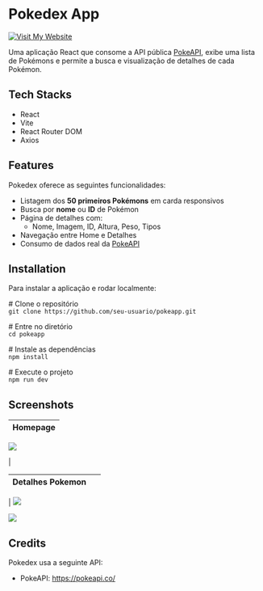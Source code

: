 # Pokedex App

[![Visit My Website](https://img.shields.io/badge/Visit%20My-Website-blue?style=for-the-badge&logo=arrow-right&logoColor=white)](https://pokedex-ashy-tau-84.vercel.app/)

Uma aplicação React que consome a API pública [PokeAPI](https://pokeapi.co/), exibe uma lista de Pokémons e permite a busca e visualização de detalhes de cada Pokémon.

## Tech Stacks

*   React
*   Vite
*   React Router DOM
*   Axios
    

## Features

Pokedex oferece as seguintes funcionalidades:

*   Listagem dos **50 primeiros Pokémons** em carda responsivos
*   Busca por **nome** ou **ID** de Pokémon
*   Página de detalhes com:
    *   Nome, Imagem, ID, Altura, Peso, Tipos
*   Navegação entre Home e Detalhes
*   Consumo de dados real da [PokeAPI](https://pokeapi.co/)
    

## Installation

Para instalar a aplicação e rodar localmente:

\# Clone o repositório  
`git clone https://github.com/seu-usuario/pokeapp.git`

\# Entre no diretório  
`cd pokeapp`

\# Instale as dependências  
`npm install`

\# Execute o projeto  
`npm run dev`

## Screenshots

| Homepage |
| --- |


![](https://33333.cdn.cke-cs.com/kSW7V9NHUXugvhoQeFaf/images/4294e3b1bcac21cb7a5b947d2239c3b97bc6424747dae64d.png)

 |

| Detalhes Pokemon |   |
| --- | --- |
| 
![](/screenshots/overview.jpg)

![](https://33333.cdn.cke-cs.com/kSW7V9NHUXugvhoQeFaf/images/b643077f495b02046b059ec041199f6b73b405402ba9a528.png)


## Credits

Pokedex usa a seguinte API:

*   PokeAPI: https://pokeapi.co/

